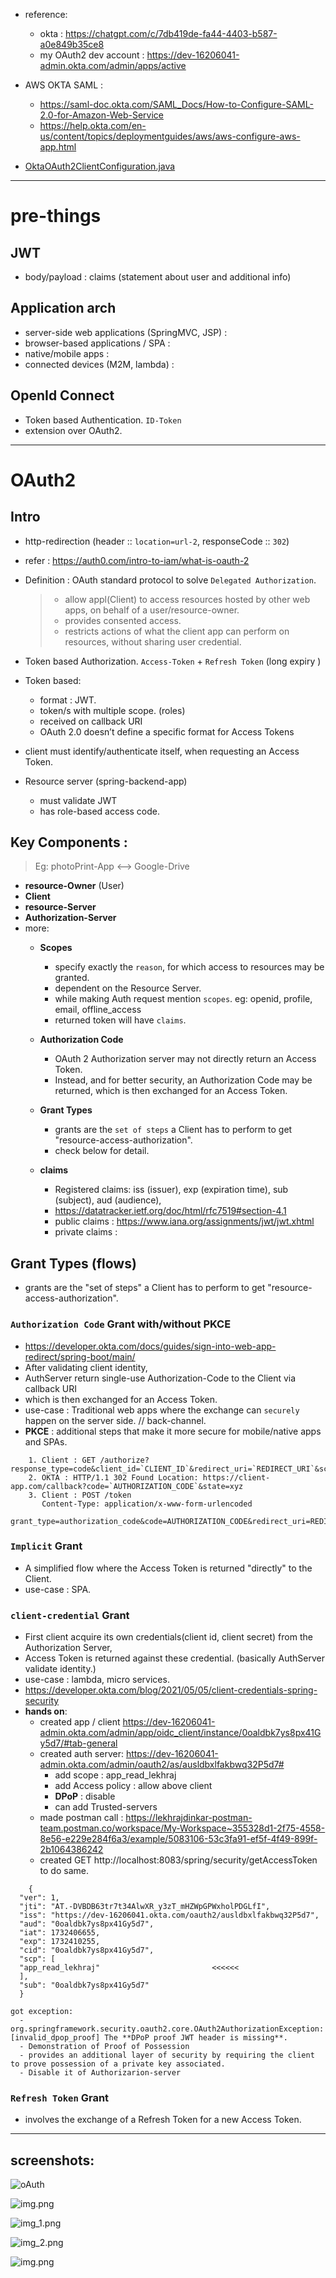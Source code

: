 - reference: 
  - okta : https://chatgpt.com/c/7db419de-fa44-4403-b587-a0e849b35ce8
  - my OAuth2 dev account : https://dev-16206041-admin.okta.com/admin/apps/active

- AWS OKTA SAML :
  - https://saml-doc.okta.com/SAML_Docs/How-to-Configure-SAML-2.0-for-Amazon-Web-Service
  - https://help.okta.com/en-us/content/topics/deploymentguides/aws/aws-configure-aws-app.html
  
- [OktaOAuth2ClientConfiguration.java](..%2F..%2Fsrc%2Fmain%2Fjava%2Fcom%2Flekhraj%2Fjava%2Fspring%2FSB_99_RESTful_API%2Fconfiguration%2FOktaOAuth2ClientConfiguration.java)
---
# pre-things
## JWT
- body/payload : claims (statement about user and additional info)

## Application arch
- server-side web applications (SpringMVC, JSP) :
- browser-based applications / SPA :
- native/mobile apps :
- connected devices (M2M, lambda) :

## OpenId Connect
- Token based Authentication.  `ID-Token`
- extension over OAuth2.

--- 
# OAuth2
## Intro
- http-redirection (header :: `location=url-2`, responseCode :: `302`)
- refer : https://auth0.com/intro-to-iam/what-is-oauth-2
- Definition : OAuth standard protocol to solve `Delegated Authorization`.
    > - allow appl(Client) to access resources hosted by other web apps, on behalf of a user/resource-owner.
    > - provides consented access.
    > - restricts actions of what the client app can perform on resources, without sharing user credential.

- Token based Authorization. `Access-Token` + `Refresh Token` (long expiry )
- Token based:
  - format : JWT. 
  - token/s with multiple scope. (roles)
  - received on callback URI
  - OAuth 2.0 doesn’t define a specific format for Access Tokens

- client must identify/authenticate itself, when requesting an Access Token.
- Resource server (spring-backend-app) 
  - must validate JWT 
  - has role-based access code.

## Key Components :
> Eg: photoPrint-App <--> Google-Drive

- **resource-Owner** (User)
- **Client**
- **resource-Server**
- **Authorization-Server**
- more:
  - **Scopes**
    - specify exactly the `reason`, for which access to resources may be granted.
    - dependent on the Resource Server.
    - while making Auth request mention `scopes`. eg: openid, profile, email, offline_access
    - returned token will have `claims`.
    
  - **Authorization Code**
    - OAuth 2 Authorization server may not directly return an Access Token.
    - Instead, and for better security, an Authorization Code may be returned, which is then exchanged for an Access Token.
  - **Grant Types** 
    - grants are the `set of steps` a Client has to perform to get "resource-access-authorization".
    - check below for detail.
  - **claims**
    - Registered claims:  iss (issuer), exp (expiration time), sub (subject), aud (audience),
    - https://datatracker.ietf.org/doc/html/rfc7519#section-4.1
    - public claims : https://www.iana.org/assignments/jwt/jwt.xhtml
    - private claims :

## Grant Types (flows)
- grants are the "set of steps" a Client has to perform to get "resource-access-authorization".

### `Authorization Code` Grant  with/without PKCE
- https://developer.okta.com/docs/guides/sign-into-web-app-redirect/spring-boot/main/
- After validating client identity,
- AuthServer return single-use Authorization-Code to the Client via callback URI
- which is then exchanged for an Access Token.
- use-case : Traditional web apps where the exchange can `securely` happen on the server side. // back-channel.
- **PKCE** : additional steps that make it more secure for mobile/native apps and SPAs.
```
    1. Client : GET /authorize?response_type=code&client_id=`CLIENT_ID`&redirect_uri=`REDIRECT_URI`&scope=read&state=xyz
    2. OKTA : HTTP/1.1 302 Found Location: https://client-app.com/callback?code=`AUTHORIZATION_CODE`&state=xyz
    3. Client : POST /token 
       Content-Type: application/x-www-form-urlencoded
       grant_type=authorization_code&code=AUTHORIZATION_CODE&redirect_uri=REDIRECT_URI&client_id=CLIENT_ID&client_secret=CLIENT_SECRET
```

### `Implicit` Grant
- A simplified flow where the Access Token is returned "directly" to the Client.
- use-case : SPA.

### `client-credential` Grant
- First client acquire its own credentials(client id, client secret) from the Authorization Server,
- Access Token is returned against these credential. (basically AuthServer validate identity.)
- use-case : lambda, micro services.
- https://developer.okta.com/blog/2021/05/05/client-credentials-spring-security
- **hands on**:
  - created app / client https://dev-16206041-admin.okta.com/admin/app/oidc_client/instance/0oaldbk7ys8px41Gy5d7/#tab-general
  - created auth server: https://dev-16206041-admin.okta.com/admin/oauth2/as/ausldbxlfakbwq32P5d7#
    - add scope :  app_read_lekhraj
    - add Access policy : allow above client
    - **DPoP** : disable
    - can add Trusted-servers
  - made postman call : https://lekhrajdinkar-postman-team.postman.co/workspace/My-Workspace~355328d1-2f75-4558-8e56-e229e284f6a3/example/5083106-53c3fa91-ef5f-4f49-899f-2b1064386242
  - created GET http://localhost:8083/spring/security/getAccessToken to do same.
```
    {
  "ver": 1,
  "jti": "AT.-DVBDB63tr7t34AlwXR_y3zT_mHZWpGPWxholPDGLfI",
  "iss": "https://dev-16206041.okta.com/oauth2/ausldbxlfakbwq32P5d7",
  "aud": "0oaldbk7ys8px41Gy5d7",
  "iat": 1732406655,
  "exp": 1732410255,
  "cid": "0oaldbk7ys8px41Gy5d7",
  "scp": [
  "app_read_lekhraj"                         <<<<<<
  ],
  "sub": "0oaldbk7ys8px41Gy5d7"
  }
  
got exception: 
  - org.springframework.security.oauth2.core.OAuth2AuthorizationException: [invalid_dpop_proof] The **DPoP proof JWT header is missing**. 
  - Demonstration of Proof of Possession
  - provides an additional layer of security by requiring the client to prove possession of a private key associated.
  - Disable it of Authorizarion-server 
```

### `Refresh Token` Grant
- involves the exchange of a Refresh Token for a new Access Token.

---
## screenshots:
![oAuth](https://github.com/lekhrajdinkar/02-spring/blob/main/src/main/resources/img/oAuth2.jpeg)

![img.png](../99_img/05/01/img.png)

![img_1.png](../99_img/05/01/img_1.png)

![img_2.png](../99_img/05/01/img_2.png)

![img.png](../99_img/05/01/img4.png)










